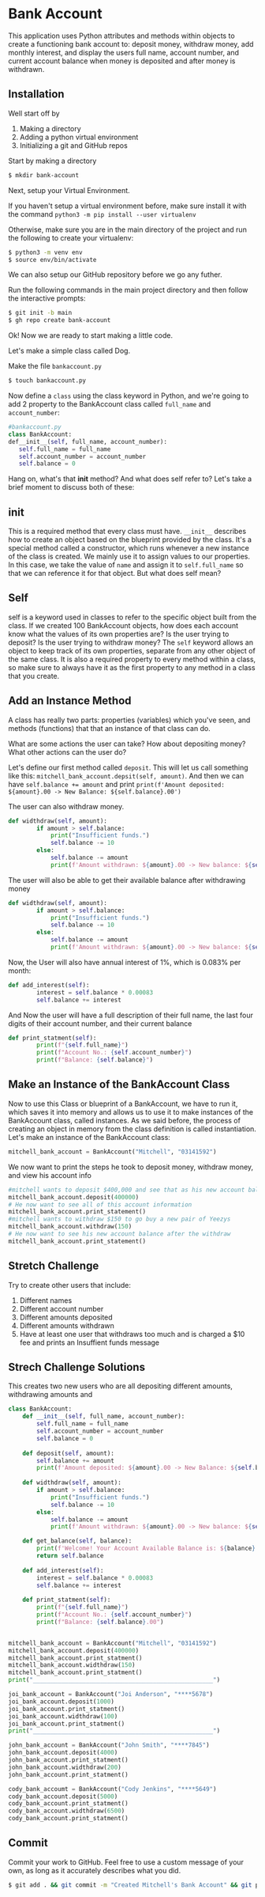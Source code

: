 # Bank Account

This application uses Python attributes and methods within objects to create a functioning bank account to: deposit money, withdraw money, add monthly interest, and display the users full name, account number, and current account balance when money is deposited and after money is withdrawn.

## Installation

Well start off by
1. Making a directory
2. Adding a python virtual environment
3. Initializing a git and GitHub repos

Start by making a directory
```bash
$ mkdir bank-account
```

Next, setup your Virtual Environment.

If you haven't setup a virtual environment before, make sure install it with the command ```python3 -m pip install --user virtualenv```

Otherwise, make sure you are in the main directory of the project and run the following to create your virtualenv:
```bash 
$ python3 -m venv env
$ source env/bin/activate
```

We can also setup our GitHub repository before we go any futher.

Run the following commands in the main project directory and then follow the interactive prompts:
```bash
$ git init -b main
$ gh repo create bank-account
```

Ok! Now we are ready to start making a little code.

Let's make a simple class called Dog.

Make the file ```bankaccount.py```

```bash
$ touch bankaccount.py
```
Now define a ```class``` using the class keyword in Python, and we're going to add 2 property to the BankAccount class called ```full_name``` and ```account_number```:


```python
#bankaccount.py
class BankAccount:
def__init__(self, full_name, account_number):
   self.full_name = full_name
   self.account_number = account_number
   self.balance = 0
```

Hang on, what's that __init__ method? And what does self refer to? Let's take a brief moment to discuss both of these:

## init

This is a required method that every class must have. ```__init__``` describes how to create an object based on the blueprint provided by the class. It's a special method called a constructor, which runs whenever a new instance of the class is created. We mainly use it to assign values to our properties. In this case, we take the value of ```name``` and assign it to ```self.full_name``` so that we can reference it for that object. But what does self mean?

## Self

self is a keyword used in classes to refer to the specific object built from the class. If we created 100 BankAccount objects, how does each account know what the values of its own properties are? Is the user trying to deposit? Is the user trying to withdraw money? The ```self``` keyword allows an object to keep track of its own properties, separate from any other object of the same class. It is also a required property to every method within a class, so make sure to always have it as the first property to any method in a class that you create.

## Add an Instance Method

A class has really two parts: properties (variables) which you've seen, and methods (functions) that that an instance of that class can do.

What are some actions the user can take? How about depositing money? What other actions can the user do?

Let's define our first method called ```deposit```. This will let us call something like this: ```mitchell_bank_account.depsit(self, amount)```. And then we can have ```self.balance += amount``` and print
```print(f'Amount deposited: ${amount}.00 -> New Balance: ${self.balance}.00')```

The user can also withdraw money.

```python
def widthdraw(self, amount):
        if amount > self.balance:
            print("Insufficient funds.")
            self.balance -= 10
        else:
            self.balance -= amount
            print(f'Amount withdrawn: ${amount}.00 -> New balance: ${self.balance}.00')
```

The user will also be able to get their available balance after withdrawing money

```python
def widthdraw(self, amount):
        if amount > self.balance:
            print("Insufficient funds.")
            self.balance -= 10
        else:
            self.balance -= amount
            print(f'Amount withdrawn: ${amount}.00 -> New balance: ${self.balance}.00')
```

Now, the User will also have annual interest of 1%, which is 0.083% per month:

```python
def add_interest(self):
        interest = self.balance * 0.00083
        self.balance += interest
```

And Now the user will have a full description
of their full name, the last four digits of their account number, and their current balance

```python
def print_statment(self):
        print(f"{self.full_name}")
        print(f"Account No.: {self.account_number}")
        print(f"Balance: {self.balance}")
```

## Make an Instance of the BankAccount Class

Now to use this Class or blueprint of a BankAccount, we have to run it, which saves it into memory and allows us to use it to make instances of the BankAccount class, called instances. As we said before, the process of creating an object in memory from the class definition is called instantiation. Let's make an instance of the BankAccount class:

```python
mitchell_bank_account = BankAccount("Mitchell", "03141592")
```
We now want to print the steps he took to deposit money, withdraw money, and view his account info

```python
#mitchell wants to deposit $400,000 and see that as his new account balance
mitchell_bank_account.deposit(400000)
# He now want to see all of this account information
mitchell_bank_account.print_statement()
#mitchell wants to withdraw $150 to go buy a new pair of Yeezys
mitchell_bank_account.withdraw(150)
# He now want to see his new account balance after the withdraw
mitchell_bank_account.print_statement()
```

## Stretch Challenge

Try to create other users that include:
1. Different names
2. Different account number
3. Different amounts deposited
4. Different amounts withdrawn
5. Have at least one user that withdraws too much and is charged a $10 fee and prints an Insuffient funds message

## Strech Challenge Solutions
This creates two new users who are all depositing different amounts, withdrawing amounts and 
```python
class BankAccount:
    def __init__(self, full_name, account_number):
        self.full_name = full_name
        self.account_number = account_number
        self.balance = 0
    
    def deposit(self, amount):
        self.balance += amount
        print(f'Amount deposited: ${amount}.00 -> New Balance: ${self.balance}.00')
    
    def widthdraw(self, amount):
        if amount > self.balance:
            print("Insufficient funds.")
            self.balance -= 10
        else:
            self.balance -= amount
            print(f'Amount withdrawn: ${amount}.00 -> New balance: ${self.balance}.00')

    def get_balance(self, balance):
        print(f'Welcome! Your Account Available Balance is: ${balance}.00')
        return self.balance
    
    def add_interest(self):
        interest = self.balance * 0.00083
        self.balance += interest
    
    def print_statment(self):
        print(f"{self.full_name}")
        print(f"Account No.: {self.account_number}")
        print(f"Balance: {self.balance}.00")


mitchell_bank_account = BankAccount("Mitchell", "03141592")
mitchell_bank_account.deposit(400000)
mitchell_bank_account.print_statment()
mitchell_bank_account.widthdraw(150)
mitchell_bank_account.print_statment()
print("___________________________________________________")

joi_bank_account = BankAccount("Joi Anderson", "****5678")
joi_bank_account.deposit(1000)
joi_bank_account.print_statment()
joi_bank_account.widthdraw(100)
joi_bank_account.print_statment()
print("___________________________________________________")

john_bank_account = BankAccount("John Smith", "****7845")
john_bank_account.deposit(4000)
john_bank_account.print_statment()
john_bank_account.widthdraw(200)
john_bank_account.print_statment()

cody_bank_accoumt = BankAccount("Cody Jenkins", "****5649")
cody_bank_account.deposit(5000)
cody_bank_account.print_statment()
cody_bank_account.widthdraw(6500)
cody_bank_account.print_statment()
```

## Commit

Commit your work to GitHub. Feel free to use a custom message of your own, as long as it accurately describes what you did.
```bash
$ git add . && git commit -m "Created Mitchell's Bank Account" && git push
``` 


